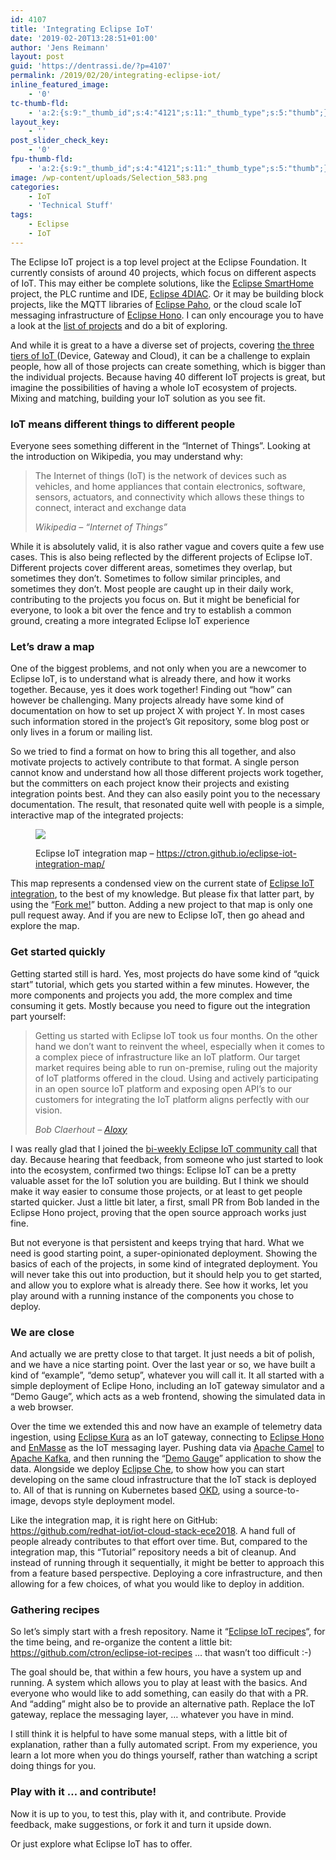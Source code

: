 ```yaml
---
id: 4107
title: 'Integrating Eclipse IoT'
date: '2019-02-20T13:28:51+01:00'
author: 'Jens Reimann'
layout: post
guid: 'https://dentrassi.de/?p=4107'
permalink: /2019/02/20/integrating-eclipse-iot/
inline_featured_image:
    - '0'
tc-thumb-fld:
    - 'a:2:{s:9:"_thumb_id";s:4:"4121";s:11:"_thumb_type";s:5:"thumb";}'
layout_key:
    - ''
post_slider_check_key:
    - '0'
fpu-thumb-fld:
    - 'a:2:{s:9:"_thumb_id";s:4:"4121";s:11:"_thumb_type";s:5:"thumb";}'
image: /wp-content/uploads/Selection_583.png
categories:
    - IoT
    - 'Technical Stuff'
tags:
    - Eclipse
    - IoT
---
```


The Eclipse IoT project is a top level project at the Eclipse Foundation. It currently consists of around 40 projects, which focus on different aspects of IoT. This may either be complete solutions, like the [Eclipse SmartHome](https://www.eclipse.org/smarthome/) project, the PLC runtime and IDE, [Eclipse 4DIAC](https://www.eclipse.org/4diac/). Or it may be building block projects, like the MQTT libraries of [Eclipse Paho](https://www.eclipse.org/paho/), or the cloud scale IoT messaging infrastructure of [Eclipse Hono](https://www.eclipse.org/hono/). I can only encourage you to have a look at the [list of projects](https://iot.eclipse.org/projects/) and do a bit of exploring.

And while it is great to a have a diverse set of projects, covering [the three tiers of IoT ](https://iot.eclipse.org/white-papers/iot-architectures/)(Device, Gateway and Cloud), it can be a challenge to explain people, how all of those projects can create something, which is bigger than the individual projects. Because having 40 different IoT projects is great, but imagine the possibilities of having a whole IoT ecosystem of projects. Mixing and matching, building your IoT solution as you see fit.

<!-- more -->

### IoT means different things to different people

Everyone sees something different in the “Internet of Things”. Looking at the introduction on Wikipedia, you may understand why:

> The Internet of things (IoT) is the network of devices such as vehicles, and home appliances that contain electronics, software, sensors, actuators, and connectivity which allows these things to connect, interact and exchange data
> 
> <cite>Wikipedia – “Internet of Things”</cite>

While it is absolutely valid, it is also rather vague and covers quite a few use cases. This is also being reflected by the different projects of Eclipse IoT. Different projects cover different areas, sometimes they overlap, but sometimes they don’t. Sometimes to follow similar principles, and sometimes they don’t. Most people are caught up in their daily work, contributing to the projects you focus on. But it might be beneficial for everyone, to look a bit over the fence and try to establish a common ground, creating a more integrated Eclipse IoT experience

### Let’s draw a map

One of the biggest problems, and not only when you are a newcomer to Eclipse IoT, is to understand what is already there, and how it works together. Because, yes it does work together! Finding out “how” can however be challenging. Many projects already have some kind of documentation on how to set up project X with project Y. In most cases such information stored in the project’s Git repository, some blog post or only lives in a forum or mailing list.

So we tried to find a format on how to bring this all together, and also motivate projects to actively contribute to that format. A single person cannot know and understand how all those different projects work together, but the committers on each project know their projects and existing integration points best. And they can also easily point you to the necessary documentation. The result, that resonated quite well with people is a simple, interactive map of the integrated projects:

<figure>

[![](https://dentrassi.de/wp-content/uploads/Selection_583.png)](https://ctron.github.io/eclipse-iot-integration-map/)

<figcaption>Eclipse IoT integration map – <a href="https://ctron.github.io/eclipse-iot-integration-map/">https://ctron.github.io/eclipse-iot-integration-map/</a></figcaption></figure>

This map represents a condensed view on the current state of [Eclipse IoT integration](https://ctron.github.io/eclipse-iot-integration-map/), to the best of my knowledge. But please fix that latter part, by using the “[Fork me!](https://github.com/ctron/eclipse-iot-integration-map)” button. Adding a new project to that map is only one pull request away. And if you are new to Eclipse IoT, then go ahead and explore the map.

### Get started quickly

Getting started still is hard. Yes, most projects do have some kind of “quick start” tutorial, which gets you started within a few minutes. However, the more components and projects you add, the more complex and time consuming it gets. Mostly because you need to figure out the integration part yourself:

> Getting us started with Eclipse IoT took us four months. On the other hand we don’t want to reinvent the wheel, especially when it comes to a complex piece of infrastructure like an IoT platform. Our target market requires being able to run on-premise, ruling out the majority of IoT platforms offered in the cloud. Using and actively participating in an open source IoT platform and exposing open API’s to our customers for integrating the IoT platform aligns perfectly with our vision.
> 
> <cite>Bob Claerhout – [Aloxy](http://www.aloxy.io/)</cite>

I was really glad that I joined the [bi-weekly Eclipse IoT community call](https://wiki.eclipse.org/IoT/M2MIWG/Weekly_call_minutes) that day. Because hearing that feedback, from someone who just started to look into the ecosystem, confirmed two things: Eclipse IoT can be a pretty valuable asset for the IoT solution you are building. But I think we should make it way easier to consume those projects, or at least to get people started quicker. Just a little bit later, a first, small PR from Bob landed in the Eclipse Hono project, proving that the open source approach works just fine.

But not everyone is that persistent and keeps trying that hard. What we need is good starting point, a super-opinionated deployment. Showing the basics of each of the projects, in some kind of integrated deployment. You will never take this out into production, but it should help you to get started, and allow you to explore what is already there. See how it works, let you play around with a running instance of the components you chose to deploy.

### We are close

And actually we are pretty close to that target. It just needs a bit of polish, and we have a nice starting point. Over the last year or so, we have built a kind of “example”, “demo setup”, whatever you will call it. It all started with a simple deployment of Eclipe Hono, including an IoT gateway simulator and a “Demo Gauge”, which acts as a web frontend, showing the simulated data in a web browser.

Over the time we extended this and now have an example of telemetry data ingestion, using [Eclipse Kura](https://www.eclipse.org/kura/) as an IoT gateway, connecting to [Eclipse Hono](https://eclipse.org/hono/) and [EnMasse](http://enmasse.io/) as the IoT messaging layer. Pushing data via [Apache Camel](https://camel.apache.org/) to [Apache Kafka](https://kafka.apache.org/), and then running the “[Demo Gauge](https://github.com/ctron/hono-example-demo-gauge)” application to show the data. Alongside we deploy [Eclipse Che](https://www.eclipse.org/che/), to show how you can start developing on the same cloud infrastructure that the IoT stack is deployed to. All of that is running on Kubernetes based [OKD](https://www.okd.io/), using a source-to-image, devops style deployment model.

Like the integration map, it is right here on GitHub: <https://github.com/redhat-iot/iot-cloud-stack-ece2018>. A hand full of people already contributes to that effort over time. But, compared to the integration map, this “Tutorial” repository needs a bit of cleanup. And instead of running through it sequentially, it might be better to approach this from a feature based perspective. Deploying a core infrastructure, and then allowing for a few choices, of what you would like to deploy in addition.

### Gathering recipes

So let’s simply start with a fresh repository. Name it “[Eclipse IoT recipes](https://github.com/ctron/eclipse-iot-recipes)“, for the time being, and re-organize the content a little bit: <https://github.com/ctron/eclipse-iot-recipes> … that wasn’t too difficult :-)

The goal should be, that within a few hours, you have a system up and running. A system which allows you to play at least with the basics. And everyone who would like to add something, can easily do that with a PR. And “adding” might also be to provide an alternative path. Replace the IoT gateway, replace the messaging layer, … whatever you have in mind.

I still think it is helpful to have some manual steps, with a little bit of explanation, rather than a fully automated script. From my experience, you learn a lot more when you do things yourself, rather than watching a script doing things for you.

### Play with it … and contribute!

Now it is up to you, to test this, play with it, and contribute. Provide feedback, make suggestions, or fork it and turn it upside down.

Or just explore what Eclipse IoT has to offer.
